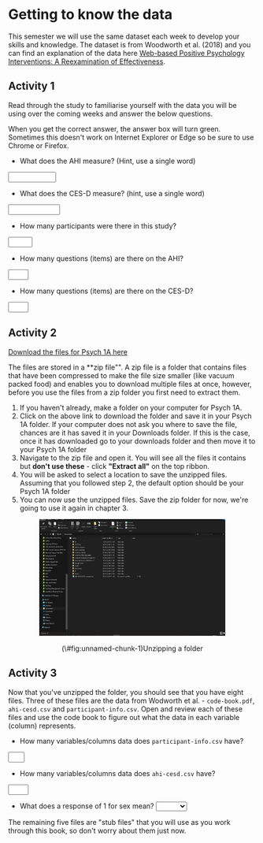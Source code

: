 
# Getting to know the data

This semester we will use the same dataset each week to develop your skills and knowledge. The dataset is from Woodworth et al. (2018)  and you can find an explanation of the data here [Web-based Positive Psychology Interventions: A Reexamination of Effectiveness](https://openpsychologydata.metajnl.com/articles/10.5334/jopd.35/).

## Activity 1

Read through the study to familiarise yourself with the data you will be using over the coming weeks and answer the below questions.

When you get the correct answer, the answer box will turn green. Sometimes this doesn't work on Internet Explorer or Edge so be sure to use Chrome or Firefox.

* What does the AHI measure? (Hint, use a single word)

<input class='solveme nospaces' size='9' data-answer='["Happiness","happiness","TRUE"]'/> 

* What does the CES-D measure? (hint, use a single word)

<input class='solveme nospaces' size='10' data-answer='["Depression","depression","TRUE"]'/>

* How many participants were there in this study?

<input class='solveme nospaces' size='3' data-answer='["295"]'/>

* How many questions (items) are there on the AHI?

<input class='solveme nospaces' size='2' data-answer='["24"]'/>

* How many questions (items) are there on the CES-D?

<input class='solveme nospaces' size='2' data-answer='["20"]'/>

## Activity 2

<a href="files/1a_files.zip" download>Download the files for Psych 1A here</a>

The files are stored in a **zip file"". A zip file is a folder that contains files that have been compressed to make the file size smaller (like vacuum packed food) and enables you to download multiple files at once, however, before you use the files from a zip folder you first need to extract them.

1. If you haven't already, make a folder on your computer for Psych 1A.
2. Click on the above link to download the folder and save it in your Psych 1A folder. If your computer does not ask you where to save the file, chances are it has saved it in your Downloads folder. If this is the case, once it has downloaded go to your downloads folder and then move it to your Psych 1A folder
3. Navigate to the zip file and open it. You will see all the files it contains but **don't use these** - click **"Extract all"** on the top ribbon.
4. You will be asked to select a location to save the unzipped files. Assuming that you followed step 2, the default option should be your Psych 1A folder
5. You can now use the unzipped files. Save the zip folder for now, we're going to use it again in chapter 3.


<div class="figure" style="text-align: center">
<img src="./images/zip.gif" alt="Unzipping a folder" width="75%" height="75%" />
<p class="caption">(\#fig:unnamed-chunk-1)Unzipping a folder</p>
</div>

## Activity 3

Now that you've unzipped the folder, you should see that you have eight files. Three of these files are the data from Wodworth et al. -  `code-book.pdf`, `ahi-cesd.csv` and `participant-info.csv`. Open and review each of these files and use the code book to figure out what the data in each variable (column) represents.

* How many variables/columns data does `participant-info.csv` have?

<input class='solveme nospaces' size='1' data-answer='["6"]'/>

* How many variables/columns data does `ahi-cesd.csv` have?

<input class='solveme nospaces' size='2' data-answer='["50"]'/>

* What does a response of 1 for sex mean? <select class='solveme' data-answer='["female"]'> <option></option> <option>female</option> <option>male</option></select>

The remaining five files are "stub files" that you will use as you work through this book, so don't worry about them just now. 
